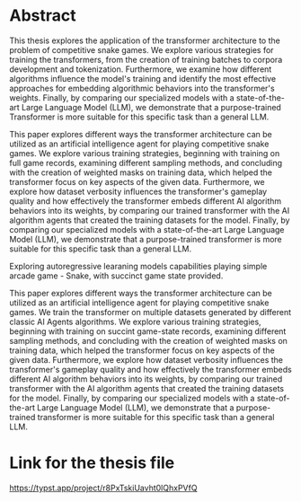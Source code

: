 




# Abstract
 This thesis explores the application of the transformer architecture to the problem of competitive snake games. We explore various strategies for training the transformers, from the creation of training batches to corpora development and tokenization. Furthermore, we examine how different algorithms influence the model's training and identify the most effective approaches for embedding algorithmic behaviors into the transformer's weights. Finally, by comparing our specialized models with a state-of-the-art Large Language Model (LLM), we demonstrate that a purpose-trained Transformer is more suitable for this specific task than a general LLM.


This paper explores different ways the transformer architecture can be utilized as an artificial intelligence agent for playing competitive snake games. We explore various training strategies, beginning with training on full game records, examining different sampling methods, and concluding with the creation of weighted masks on training data, which helped the transformer focus on key aspects of the given data. Furthermore, we explore how dataset verbosity influences the transformer's gameplay quality and how effectively the transformer embeds different AI algorithm behaviors into its weights, by comparing our trained transformer with the AI algorithm agents that created the training datasets for the model. Finally, by comparing our specialized models with a state-of-the-art Large Language Model (LLM), we demonstrate that a purpose-trained transformer is more suitable for this specific task than a general LLM.


Exploring autoregressive learaning models capabilities playing simple arcade game - Snake, with succinct game state provided.



This paper explores different ways the transformer architecture can be utilized as an artificial intelligence agent for playing competitive snake games. We train the transformer on multiple datasets generated by  different classic AI Agents algorithms. We explore various training strategies, beginning with training on succint game-state records, examining different sampling methods, and concluding with the creation of weighted masks on training data, which helped the transformer focus on key aspects of the given data. Furthermore, we explore how dataset verbosity influences the transformer's gameplay quality and how effectively the transformer embeds different AI algorithm behaviors into its weights, by comparing our trained transformer with the AI algorithm agents that created the training datasets for the model. Finally, by comparing our specialized models with a state-of-the-art Large Language Model (LLM), we demonstrate that a purpose-trained transformer is more suitable for this specific task than a general LLM.

# Link for the thesis file
https://typst.app/project/r8PxTskiUavht0lQhxPVfQ
